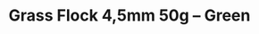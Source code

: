 ---
layout: product
title: "Grass Flock 4,5mm 50g – Green"
price: "800" 
desc: "Statička trava"
img_path: "/assets/img/MSC42.webp"
brand: "ModelScene"
available: true
special_offer: false
new: true
soon: false
cat: "080000"
subcat: "080300"
subsubcat: "0N/A"
sifra: "MSC42"
popular: false
spec: false
---